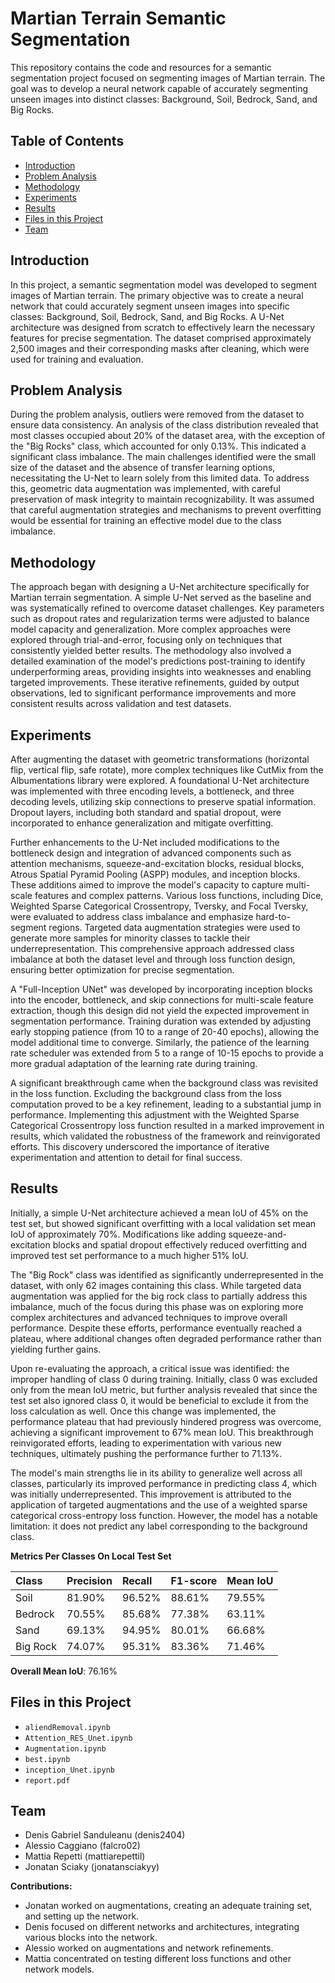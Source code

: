 # Martian Terrain Semantic Segmentation

This repository contains the code and resources for a semantic segmentation project focused on segmenting images of Martian terrain. The goal was to develop a neural network capable of accurately segmenting unseen images into distinct classes: Background, Soil, Bedrock, Sand, and Big Rocks.

## Table of Contents

- [Introduction](#introduction)
- [Problem Analysis](#problem-analysis)
- [Methodology](#methodology)
- [Experiments](#experiments)
- [Results](#results)
- [Files in this Project](#files-in-this-project)
- [Team](#team)

## Introduction

In this project, a semantic segmentation model was developed to segment images of Martian terrain. The primary objective was to create a neural network that could accurately segment unseen images into specific classes: Background, Soil, Bedrock, Sand, and Big Rocks. A U-Net architecture was designed from scratch to effectively learn the necessary features for precise segmentation. The dataset comprised approximately 2,500 images and their corresponding masks after cleaning, which were used for training and evaluation.

## Problem Analysis

During the problem analysis, outliers were removed from the dataset to ensure data consistency. An analysis of the class distribution revealed that most classes occupied about 20% of the dataset area, with the exception of the "Big Rocks" class, which accounted for only 0.13%. This indicated a significant class imbalance. The main challenges identified were the small size of the dataset and the absence of transfer learning options, necessitating the U-Net to learn solely from this limited data. To address this, geometric data augmentation was implemented, with careful preservation of mask integrity to maintain recognizability. It was assumed that careful augmentation strategies and mechanisms to prevent overfitting would be essential for training an effective model due to the class imbalance.

## Methodology

The approach began with designing a U-Net architecture specifically for Martian terrain segmentation. A simple U-Net served as the baseline and was systematically refined to overcome dataset challenges. Key parameters such as dropout rates and regularization terms were adjusted to balance model capacity and generalization. More complex approaches were explored through trial-and-error, focusing only on techniques that consistently yielded better results. The methodology also involved a detailed examination of the model's predictions post-training to identify underperforming areas, providing insights into weaknesses and enabling targeted improvements. These iterative refinements, guided by output observations, led to significant performance improvements and more consistent results across validation and test datasets.

## Experiments

After augmenting the dataset with geometric transformations (horizontal flip, vertical flip, safe rotate), more complex techniques like CutMix from the Albumentations library were explored. A foundational U-Net architecture was implemented with three encoding levels, a bottleneck, and three decoding levels, utilizing skip connections to preserve spatial information. Dropout layers, including both standard and spatial dropout, were incorporated to enhance generalization and mitigate overfitting.

Further enhancements to the U-Net included modifications to the bottleneck design and integration of advanced components such as attention mechanisms, squeeze-and-excitation blocks, residual blocks, Atrous Spatial Pyramid Pooling (ASPP) modules, and inception blocks. These additions aimed to improve the model's capacity to capture multi-scale features and complex patterns. Various loss functions, including Dice, Weighted Sparse Categorical Crossentropy, Tversky, and Focal Tversky, were evaluated to address class imbalance and emphasize hard-to-segment regions. Targeted data augmentation strategies were used to generate more samples for minority classes to tackle their underrepresentation. This comprehensive approach addressed class imbalance at both the dataset level and through loss function design, ensuring better optimization for precise segmentation.

A "Full-Inception UNet" was developed by incorporating inception blocks into the encoder, bottleneck, and skip connections for multi-scale feature extraction, though this design did not yield the expected improvement in segmentation performance. Training duration was extended by adjusting early stopping patience (from 10 to a range of 20-40 epochs), allowing the model additional time to converge. Similarly, the patience of the learning rate scheduler was extended from 5 to a range of 10-15 epochs to provide a more gradual adaptation of the learning rate during training.

A significant breakthrough came when the background class was revisited in the loss function. Excluding the background class from the loss computation proved to be a key refinement, leading to a substantial jump in performance. Implementing this adjustment with the Weighted Sparse Categorical Crossentropy loss function resulted in a marked improvement in results, which validated the robustness of the framework and reinvigorated efforts. This discovery underscored the importance of iterative experimentation and attention to detail for final success.

## Results

Initially, a simple U-Net architecture achieved a mean IoU of 45% on the test set, but showed significant overfitting with a local validation set mean IoU of approximately 70%. Modifications like adding squeeze-and-excitation blocks and spatial dropout effectively reduced overfitting and improved test set performance to a much higher 51% IoU.

The "Big Rock" class was identified as significantly underrepresented in the dataset, with only 62 images containing this class. While targeted data augmentation was applied for the big rock class to partially address this imbalance, much of the focus during this phase was on exploring more complex architectures and advanced techniques to improve overall performance. Despite these efforts, performance eventually reached a plateau, where additional changes often degraded performance rather than yielding further gains.

Upon re-evaluating the approach, a critical issue was identified: the improper handling of class 0 during training. Initially, class 0 was excluded only from the mean IoU metric, but further analysis revealed that since the test set also ignored class 0, it would be beneficial to exclude it from the loss calculation as well. Once this change was implemented, the performance plateau that had previously hindered progress was overcome, achieving a significant improvement to 67% mean IoU. This breakthrough reinvigorated efforts, leading to experimentation with various new techniques, ultimately pushing the performance further to 71.13%.

The model's main strengths lie in its ability to generalize well across all classes, particularly its improved performance in predicting class 4, which was initially underrepresented. This improvement is attributed to the application of targeted augmentations and the use of a weighted sparse categorical cross-entropy loss function. However, the model has a notable limitation: it does not predict any label corresponding to the background class.

**Metrics Per Classes On Local Test Set**

| Class | Precision | Recall | F1-score | Mean IoU |
| :--- | :--- | :--- | :--- | :--- |
| Soil | 81.90% | 96.52% | 88.61% | 79.55% |
| Bedrock | 70.55% | 85.68% | 77.38% | 63.11% |
| Sand | 69.13% | 94.95% | 80.01% | 66.68% |
| Big Rock | 74.07% | 95.31% | 83.36% | 71.46% |

**Overall Mean IoU**: 76.16%

## Files in this Project

- `aliendRemoval.ipynb`
- `Attention_RES_Unet.ipynb`
- `Augmentation.ipynb`
- `best.ipynb`
- `inception_Unet.ipynb`
- `report.pdf`

## Team

*   Denis Gabriel Sanduleanu (denis2404)
*   Alessio Caggiano (falcro02)
*   Mattia Repetti (mattiarepettil)
*   Jonatan Sciaky (jonatansciakyy)

**Contributions:**
*   Jonatan worked on augmentations, creating an adequate training set, and setting up the network.
*   Denis focused on different networks and architectures, integrating various blocks into the network.
*   Alessio worked on augmentations and network refinements.
*   Mattia concentrated on testing different loss functions and other network models.
